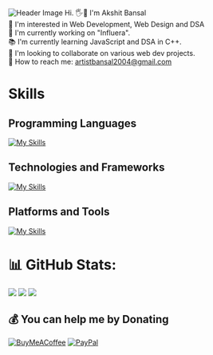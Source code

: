 ![Header Image](./GitHub%20Profile%20Header%20Image.png)
Hi. 🖐🤝 I'm Akshit Bansal<br>👀 I'm interested in Web Development, Web Design and DSA<br>🔭 I'm currently working on "Influera".<br>📚 I'm currently learning JavaScript and DSA in C++.<br>🤝 I'm looking to collaborate on various web dev projects.<br>📖 How to reach me: artistbansal2004@gmail.com<br>

# Skills
## Programming Languages
[![My Skills](https://skillicons.dev/icons?i=c,cpp,git,js,py,sql)](https://skillicons.dev)
## Technologies and Frameworks
[![My Skills](https://skillicons.dev/icons?i=css,html,md,bootstrap,jquery,nodejs)](https://skillicons.dev)
## Platforms and Tools
[![My Skills](https://skillicons.dev/icons?i=clion,github,gmail,ai,instagram,linkedin,linux,notion,ps,ubuntu,vscode,windows)](https://skillicons.dev)

# 📊 GitHub Stats:
![](https://github-readme-stats.vercel.app/api?username=akshit-bansal11&theme=dark&hide_border=false&include_all_commits=true&count_private=false)
![](https://github-readme-streak-stats.herokuapp.com/?user=akshit-bansal11&theme=dark&hide_border=false)
![](https://github-readme-stats.vercel.app/api/top-langs/?username=akshit-bansal11&theme=dark&hide_border=false&include_all_commits=true&count_private=false&layout=compact)

  ## 💰 You can help me by Donating
  [![BuyMeACoffee](https://img.shields.io/badge/Buy%20Me%20a%20Coffee-ffdd00?style=for-the-badge&logo=buy-me-a-coffee&logoColor=black)](https://buymeacoffee.com/akshit_bansal11) [![PayPal](https://img.shields.io/badge/PayPal-00457C?style=for-the-badge&logo=paypal&logoColor=white)](https://paypal.me/AkshitBansal141) 
